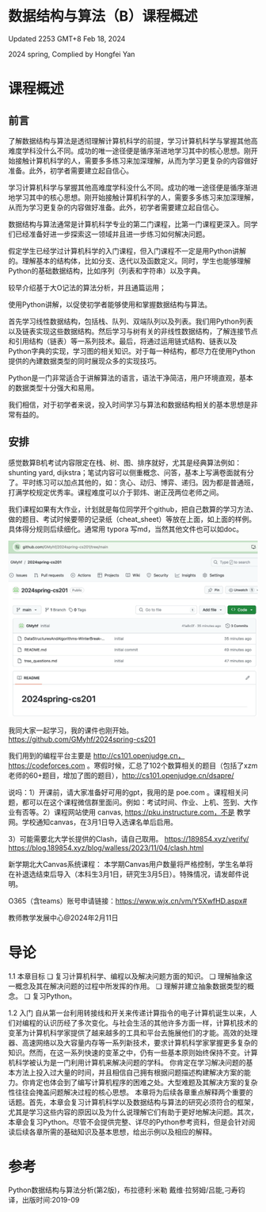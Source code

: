 # 数据结构与算法（B）课程概述

Updated 2253 GMT+8 Feb 18, 2024



2024 spring, Complied by Hongfei Yan



# 课程概述

## 前言

了解数据结构与算法是透彻理解计算机科学的前提，学习计算机科学与掌握其他高难度学科没什么不同。成功的唯一途径便是循序渐进地学习其中的核心思想。刚开始接触计算机科学的人，需要多多练习来加深理解，从而为学习更复杂的内容做好准备。此外，初学者需要建立起自信心。

学习计算机科学与掌握其他高难度学科没什么不同。成功的唯一途径便是循序渐进地学习其中的核心思想。刚开始接触计算机科学的人，需要多多练习来加深理解，从而为学习更复杂的内容做好准备。此外，初学者需要建立起自信心。

数据结构与算法通常是计算机科学专业的第二门课程，比第一门课程更深入。同学们已经准备好进一步探索这一领域并且进一步练习如何解决问题。

假定学生已经学过计算机科学的入门课程，但入门课程不一定是用Python讲解的。理解基本的结构体，比如分支、迭代以及函数定义。同时，学生也能够理解Python的基础数据结构，比如序列（列表和字符串）以及字典。



较早介绍基于大O记法的算法分析，并且通篇运用；

使用Python讲解，以促使初学者能够使用和掌握数据结构与算法。



首先学习线性数据结构，包括栈、队列、双端队列以及列表。我们用Python列表以及链表实现这些数据结构。然后学习与树有关的非线性数据结构，了解连接节点和引用结构（链表）等一系列技术。最后，将通过运用链式结构、链表以及Python字典的实现，学习图的相关知识。对于每一种结构，都尽力在使用Python提供的內建数据类型的同时展现众多的实现技巧。

Python是一门非常适合于讲解算法的语言，语法干净简洁，用户环境直观，基本的数据类型十分强大和易用。

我们相信，对于初学者来说，投入时间学习与算法和数据结构相关的基本思想是非常有益的。



## 安排

感觉数算B机考试内容限定在栈、树、图、排序就好，尤其是经典算法例如：shunting yard, dijkstra；笔试内容可以侧重概念、问答，基本上写满卷面就有分了。平时练习可以加点其他的，如：贪心、动归、博弈、递归。因为都是普通班，打满学校规定优秀率。课程难度可以介于郭炜、谢正茂两位老师之间。





我们课程如果有大作业，计划就是每位同学开个github，把自己数算的学习方法、做的题目、考试时候要带的记录纸（cheat_sheet）等放在上面，如上面的样例。具体得分规则后续细化。通常用 typora 写md，当然其他文件也可以如doc。

<img src="https://raw.githubusercontent.com/GMyhf/img/main/img/image-20240218225419202.png" alt="image-20240218225419202" style="zoom:50%;" />

我同大家一起学习，我的课件也刚开始。https://github.com/GMyhf/2024spring-cs201



我们用到的编程平台主要是 http://cs101.openjudge.cn，https://codeforces.com 。寒假时候，汇总了102个数算相关的题目（包括了xzm老师的60+题目，增加了图的题目），http://cs101.openjudge.cn/dsapre/



说吗：1）开课前，请大家准备好可用的gpt，我用的是 poe.com 。课程相关问题，都可以在这个课程微信群里面问。例如：考试时间、作业、上机、签到、大作业有否等。2）课程网站使用 canvas, https://pku.instructure.com，不是 教学网。学校通知canvas，在3月1日导入选课名单后启用。

3）可能需要北大学长提供的Clash，请自己取用。
https://189854.xyz/verify/
https://blog.189854.xyz/blog/walless/2023/11/04/clash.html



新学期北大Canvas系统课程：
本学期Canvas用户数量将严格控制，学生名单将在补退选结束后导入（本科生3月1日，研究生3月5日）。特殊情况，请发邮件说明。

O365（含teams）账号申请链接：https://www.wjx.cn/vm/Y5XwfHD.aspx#

教师教学发展中心@2024年2月11日



# 导论

1.1 本章目标
❏ 复习计算机科学、编程以及解决问题方面的知识。
❏ 理解抽象这一概念及其在解决问题的过程中所发挥的作用。
❏ 理解并建立抽象数据类型的概念。
❏ 复习Python。



1.2 入门
自从第一台利用转接线和开关来传递计算指令的电子计算机诞生以来，人们对编程的认识历经了多次变化。与社会生活的其他许多方面一样，计算机技术的变革为计算机科学家提供了越来越多的工具和平台去施展他们的才能。高效的处理器、高速网络以及大容量内存等一系列新技术，要求计算机科学家掌握更多复杂的知识。然而，在这一系列快速的变革之中，仍有一些基本原则始终保持不变。计算机科学被认为是一门利用计算机来解决问题的学科。
你肯定在学习解决问题的基本方法上投入过大量的时间，并且相信自己拥有根据问题描述构建解决方案的能力。你肯定也体会到了编写计算机程序的困难之处。大型难题及其解决方案的复杂性往往会掩盖问题解决过程的核心思想。
本章将为后续各章重点解释两个重要的话题。首先，本章会复习计算机科学以及数据结构与算法的研究必须符合的框架，尤其是学习这些内容的原因以及为什么说理解它们有助于更好地解决问题。其次，本章会复习Python。尽管不会提供完整、详尽的Python参考资料，但是会针对阅读后续各章所需的基础知识及基本思想，给出示例以及相应的解释。





# 参考

Python数据结构与算法分析(第2版)，布拉德利·米勒 戴维·拉努姆/吕能,刁寿钧译，出版时间:2019-09

